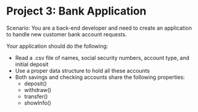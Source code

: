 # Project 3: Bank Application

Scenario: You are a back-end developer and need to create an application to handle new customer bank account requests.

Your application should do the following:
* Read a .csv file of names, social security numbers, account type, and initial deposit
* Use a proper data structure to hold all these accounts
* Both savings and checking accounts share the following properties:
    * deposit()
    * withdraw()
    * transfer()
    * showInfo() 

